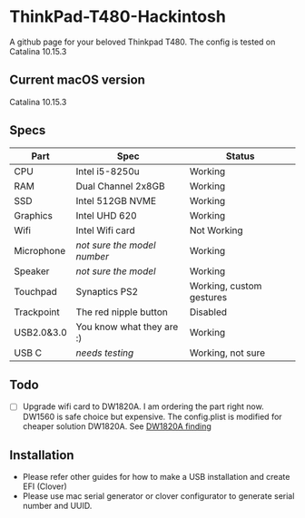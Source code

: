 # ThinkPad-T480-Hackintosh
A github page for your beloved Thinkpad T480. The config is tested on Catalina 10.15.3

## Current macOS version
Catalina 10.15.3

## Specs
Part | Spec|Status
-----|-----|------
CPU|Intel i5-8250u|Working
RAM| Dual Channel 2x8GB|Working
SSD| Intel 512GB NVME|Working
Graphics| Intel UHD 620|Working
Wifi| Intel Wifi card | Not Working
Microphone| *not sure the model number*| Working
Speaker| *not sure the model*|Working
Touchpad|Synaptics PS2|Working, custom gestures
Trackpoint|The red nipple button|Disabled
USB2.0&3.0|You know what they are :) | Working
USB C| *needs testing* | Working, not sure

## Todo
- [ ] Upgrade wifi card to DW1820A. I am ordering the part right now. DW1560 is safe choice but expensive. The config.plist is modified for cheaper solution DW1820A. See [DW1820A finding](https://osxlatitude.com/forums/topic/11322-broadcom-bcm4350-cards-under-high-sierramojavecatalina/)

## Installation
- Please refer other guides for how to make a USB installation and create EFI (Clover)
- Please use mac serial generator or clover configurator to generate serial number and UUID.
